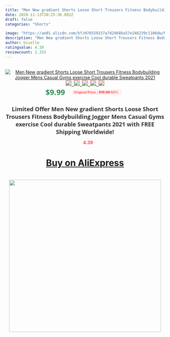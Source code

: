 ```yaml
---
title: "Men New gradient Shorts Loose Short Trousers Fitness Bodybuilding Jogger Mens Casual Gyms exercise Cool durable Sweatpants 2021"
date: 2020-11-13T10:25:36.892Z
draft: false
categories: "Shorts"

image: "https://ae01.alicdn.com/kf/H76559157a7d2468ba57e246239c1106dw/Men-New-gradient-Shorts-Loose-Short-Trousers-Fitness-Bodybuilding-Jogger-Mens-Casual-Gyms-exercise-Cool-durable.jpg"
description: "Men New gradient Shorts Loose Short Trousers Fitness Bodybuilding Jogger Mens Casual Gyms exercise Cool durable Sweatpants 2021"
author: Giselle
ratingvalue: 4.39
reviewcount: 1.333
---
```

<br>
<div style="text-align: center;">
<a href="https://s.click.aliexpress.com/e/_9g433f" target="_blank" rel="nofollow noopener noreferrer"><img alt="Men New gradient Shorts Loose Short Trousers Fitness Bodybuilding Jogger Mens Casual Gyms exercise Cool durable Sweatpants 2021" class="magnifier-image" src="https://ae01.alicdn.com/kf/H76559157a7d2468ba57e246239c1106dw/Men-New-gradient-Shorts-Loose-Short-Trousers-Fitness-Bodybuilding-Jogger-Mens-Casual-Gyms-exercise-Cool-durable.jpg_640x640.jpg">
<br>
<img style="border:1px solid salmon" src="https://ae01.alicdn.com/kf/H76559157a7d2468ba57e246239c1106dw/Men-New-gradient-Shorts-Loose-Short-Trousers-Fitness-Bodybuilding-Jogger-Mens-Casual-Gyms-exercise-Cool-durable.jpg_120x120.jpg">&nbsp;&nbsp;<img style="border:1px solid salmon" src="https://ae01.alicdn.com/kf/Hd0f2c3b9fb464d7ab6745e6ab4a8a8d3A/Men-New-gradient-Shorts-Loose-Short-Trousers-Fitness-Bodybuilding-Jogger-Mens-Casual-Gyms-exercise-Cool-durable.jpg_120x120.jpg">&nbsp;&nbsp;<img style="border:1px solid salmon" src="https://ae01.alicdn.com/kf/Ha1b14ef0855b4b5685af493634e945e0W/Men-New-gradient-Shorts-Loose-Short-Trousers-Fitness-Bodybuilding-Jogger-Mens-Casual-Gyms-exercise-Cool-durable.jpg_120x120.jpg">&nbsp;&nbsp;<img style="border:1px solid salmon" src="https://ae01.alicdn.com/kf/H2d9aa0ae8ea7442683bc9120cc37b37e7/Men-New-gradient-Shorts-Loose-Short-Trousers-Fitness-Bodybuilding-Jogger-Mens-Casual-Gyms-exercise-Cool-durable.jpg_120x120.jpg">&nbsp;&nbsp;<img style="border:1px solid salmon" src="https://ae01.alicdn.com/kf/Hf8e5eee72555452986495038dea8e5e7j/Men-New-gradient-Shorts-Loose-Short-Trousers-Fitness-Bodybuilding-Jogger-Mens-Casual-Gyms-exercise-Cool-durable.jpg_120x120.jpg"></a></div><br0>
<div style="text-align: center;"><span style="background-color: white; border: 0px; box-sizing: border-box; color: seagreen; display: inline-block; font-family: &quot;open sans&quot; , &quot;arial&quot; , &quot;helvetica&quot; , sans-serif , &quot;heiti&quot;; font-size: 24px; font-stretch: inherit; font-weight: 700; line-height: inherit; margin: 0px 10px 0px 0px; padding: 0px; vertical-align: middle;">$9.99 </span>
<span style="background: rgb(255 , 241 , 241); border-radius: 3px; border: 0px; box-sizing: border-box; color: #ff4747; display: inline-block; font-family: inherit; font-size: 12px; font-stretch: inherit; font-style: inherit; font-variant: inherit; font-weight: 600; line-height: inherit; margin: 0px; padding: 2px 5px; transform: scale(0.9); vertical-align: middle;">Original Price : <b style="text-decoration: line-through;">$19.98 </b> 50%&nbsp;&nbsp;</span></div>
<h1 style="color: #333333; display: inline-block; font-family: &quot;open sans&quot; , &quot;arial&quot; , &quot;helvetica&quot; , sans-serif , &quot;heiti&quot;; font-size: 18px; font-stretch: inherit; font-weight: 700; text-align: center;">Limited Offer Men New gradient Shorts Loose Short Trousers Fitness Bodybuilding Jogger Mens Casual Gyms exercise Cool durable Sweatpants 2021 with FREE Shipping Worldwide!</h1>
<div style="color: #ff4747; text-align: center;">
<img src="https://4.bp.blogspot.com/-M0ZcTcb-5uY/XleCXlxnR4I/AAAAAAAAAEc/OrjgMkXV1oMQFaCRZj5HQwOCBcu3w1FegCPcBGAYYCw/s1600/star.png" style="height: 15px;">&nbsp;<b>4.39</b></div>
<div class="button_cont" align="center"><a class="buynow_a" href="https://s.click.aliexpress.com/e/_9g433f" target="_blank" rel="nofollow noopener noreferrer"><H1>Buy on AliExpress</H1></a></div><br>
<div class="separator" style="clear: both; text-align: center;">
<img src="https://lh3.googleusercontent.com/-pTy5HemUv9M/XlePHvY0dAI/AAAAAAAAAE4/0nX5iRUoIWY8eMW9Dpxeirr157OZliDIgCLcBGAsYHQ/s1600/badge.gif" width="480">
</div>
